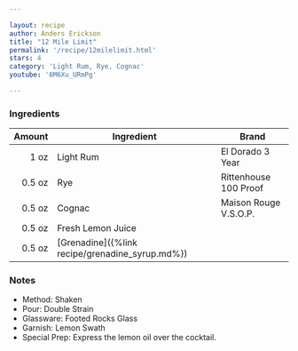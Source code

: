 ```yaml
---

layout: recipe
author: Anders Erickson
title: "12 Mile Limit"
permalink: '/recipe/12milelimit.html'
stars: 4
category: 'Light Rum, Rye, Cognac'
youtube: '6M6Xu_URmPg'

---
```


### Ingredients

| Amount | Ingredient                                      | Brand                 |
| -----: | ----------------------------------------------- | --------------------- |
|   1 oz | Light Rum                                       | El Dorado 3 Year      |
| 0.5 oz | Rye                                             | Rittenhouse 100 Proof |
| 0.5 oz | Cognac                                          | Maison Rouge V.S.O.P. |
| 0.5 oz | Fresh Lemon Juice                               |                       |
| 0.5 oz | [Grenadine]({%link recipe/grenadine_syrup.md%}) |                       |

### Notes

- Method: Shaken
- Pour: Double Strain
- Glassware: Footed Rocks Glass
- Garnish: Lemon Swath
- Special Prep: Express the lemon oil over the cocktail.

